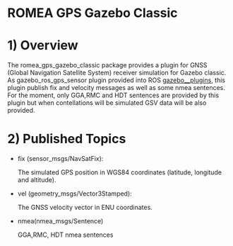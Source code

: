 # ROMEA GPS Gazebo Classic # 

# 1) Overview 

  The romea_gps_gazebo_classic package provides a plugin for GNSS (Global Navigation Satellite System) receiver simulation for Gazebo classic. As gazebo_ros_gps_sensor plugin provided into ROS [gazebo__plugins](https://github.com/ros-simulation/gazebo_ros_pkgs.git), this plugin publish fix and velocity messages  as well as some nmea sentences. For the moment, only GGA,RMC and HDT sentences are provided by this plugin but when contellations will be simulated GSV data will be also provided. 

# 2) Published Topics

- fix (sensor_msgs/NavSatFix):

  The simulated GPS position in WGS84 coordinates (latitude, longitude and altitude).

- vel (geometry_msgs/Vector3Stamped):

  The GNSS velocity vector in ENU coordinates.

- nmea(nmea_msgs/Sentence)

  GGA,RMC, HDT nmea sentences
